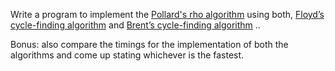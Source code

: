 Write a program to implement the [Pollard's rho algorithm](http://en.wikipedia.org/wiki/Pollard's_rho_algorithm) using both, [Floyd’s cycle-finding algorithm](http://en.wikipedia.org/wiki/Cycle_detection) and [Brent’s cycle-finding algorithm](http://en.wikipedia.org/wiki/Cycle_detection#Brent.27s_algorithm) .. 

Bonus: also compare the timings for the implementation of both the algorithms and come up stating whichever is the fastest.

 


